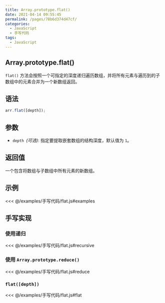 ```yaml
---
title: Array.prototype.flat()
date: 2021-04-14 09:55:45
permalink: /pages/78b6d374d47cf/
categories:
  - JavaScript
  - 手写代码
tags:
  - JavaScript
---
```


## Array.prototype.flat()

`flat()` 方法会按照一个可指定的深度递归遍历数组，并将所有元素与遍历到的子数组中的元素合并为一个新数组返回。

## 语法

```js
arr.flat([depth]);
```

## 参数

- `depth `_(可选)_: 指定要提取嵌套数组的结构深度，默认值为 `1`。

## 返回值

一个包含将数组与子数组中所有元素的新数组。

## 示例

<<< @/examples/手写代码/flat.js#examples

## 手写实现

### 使用递归

<<< @/examples/手写代码/flat.js#recursive

### 使用 `Array.prototype.reduce()`

<<< @/examples/手写代码/flat.js#reduce

### `flat([depth])`

<<< @/examples/手写代码/flat.js#flat
